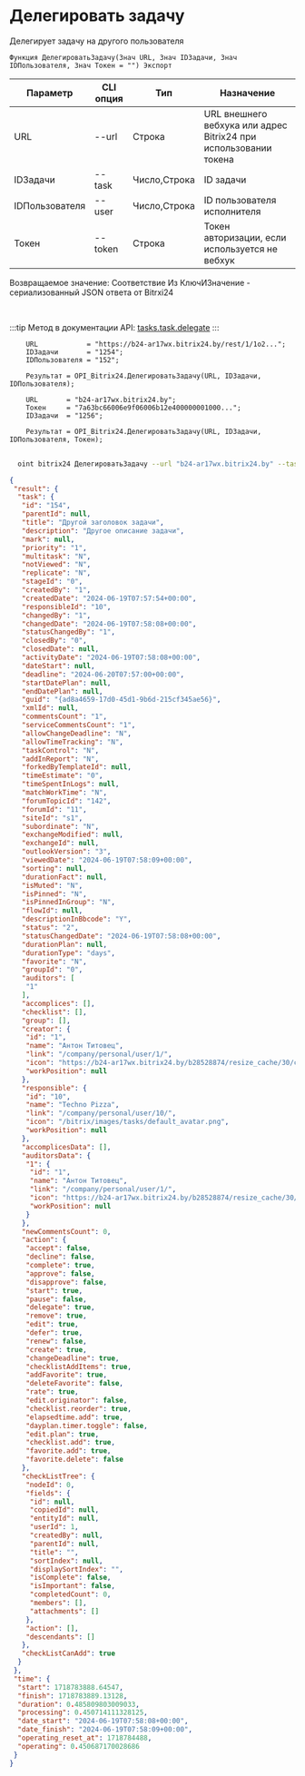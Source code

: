 ﻿---
sidebar_position: 16
---

# Делегировать задачу
 Делегирует задачу на другого пользователя



`Функция ДелегироватьЗадачу(Знач URL, Знач IDЗадачи, Знач IDПользователя, Знач Токен = "") Экспорт`

  | Параметр | CLI опция | Тип | Назначение |
  |-|-|-|-|
  | URL | --url | Строка | URL внешнего вебхука или адрес Bitrix24 при использовании токена |
  | IDЗадачи | --task | Число,Строка | ID задачи |
  | IDПользователя | --user | Число,Строка | ID пользователя исполнителя |
  | Токен | --token | Строка | Токен авторизации, если используется не вебхук |

  
  Возвращаемое значение:   Соответствие Из КлючИЗначение - сериализованный JSON ответа от Bitrxi24

<br/>

:::tip
Метод в документации API: [tasks.task.delegate](https://dev.1c-bitrix.ru/rest_help/tasks/task/tasks/tasks_task_delegate.php)
:::
<br/>


```bsl title="Пример кода"
    URL            = "https://b24-ar17wx.bitrix24.by/rest/1/1o2...";
    IDЗадачи       = "1254";
    IDПользователя = "152";

    Результат = OPI_Bitrix24.ДелегироватьЗадачу(URL, IDЗадачи, IDПользователя);

    URL       = "b24-ar17wx.bitrix24.by";
    Токен     = "7a63bc66006e9f06006b12e400000001000...";
    IDЗадачи  = "1256";

    Результат = OPI_Bitrix24.ДелегироватьЗадачу(URL, IDЗадачи, IDПользователя, Токен);
```



```sh title="Пример команды CLI"
    
  oint bitrix24 ДелегироватьЗадачу --url "b24-ar17wx.bitrix24.by" --task "170" --user "10" --token "b9df7366006e9f06006b12e400000001000..."

```

```json title="Результат"
{
 "result": {
  "task": {
   "id": "154",
   "parentId": null,
   "title": "Другой заголовок задачи",
   "description": "Другое описание задачи",
   "mark": null,
   "priority": "1",
   "multitask": "N",
   "notViewed": "N",
   "replicate": "N",
   "stageId": "0",
   "createdBy": "1",
   "createdDate": "2024-06-19T07:57:54+00:00",
   "responsibleId": "10",
   "changedBy": "1",
   "changedDate": "2024-06-19T07:58:08+00:00",
   "statusChangedBy": "1",
   "closedBy": "0",
   "closedDate": null,
   "activityDate": "2024-06-19T07:58:08+00:00",
   "dateStart": null,
   "deadline": "2024-06-20T07:57:00+00:00",
   "startDatePlan": null,
   "endDatePlan": null,
   "guid": "{ad8a4659-17d0-45d1-9b6d-215cf345ae56}",
   "xmlId": null,
   "commentsCount": "1",
   "serviceCommentsCount": "1",
   "allowChangeDeadline": "N",
   "allowTimeTracking": "N",
   "taskControl": "N",
   "addInReport": "N",
   "forkedByTemplateId": null,
   "timeEstimate": "0",
   "timeSpentInLogs": null,
   "matchWorkTime": "N",
   "forumTopicId": "142",
   "forumId": "11",
   "siteId": "s1",
   "subordinate": "N",
   "exchangeModified": null,
   "exchangeId": null,
   "outlookVersion": "3",
   "viewedDate": "2024-06-19T07:58:09+00:00",
   "sorting": null,
   "durationFact": null,
   "isMuted": "N",
   "isPinned": "N",
   "isPinnedInGroup": "N",
   "flowId": null,
   "descriptionInBbcode": "Y",
   "status": "2",
   "statusChangedDate": "2024-06-19T07:58:08+00:00",
   "durationPlan": null,
   "durationType": "days",
   "favorite": "N",
   "groupId": "0",
   "auditors": [
    "1"
   ],
   "accomplices": [],
   "checklist": [],
   "group": [],
   "creator": {
    "id": "1",
    "name": "Антон Титовец",
    "link": "/company/personal/user/1/",
    "icon": "https://b24-ar17wx.bitrix24.by/b28528874/resize_cache/30/c0120a8d7c10d63c83e32398d1ec4d9e/main/d7e/d7e99cf556e4ab676463dae2c00ddfbb/a7e0af6899300e3c684caeca5c334d81.jpg",
    "workPosition": null
   },
   "responsible": {
    "id": "10",
    "name": "Techno Pizza",
    "link": "/company/personal/user/10/",
    "icon": "/bitrix/images/tasks/default_avatar.png",
    "workPosition": null
   },
   "accomplicesData": [],
   "auditorsData": {
    "1": {
     "id": "1",
     "name": "Антон Титовец",
     "link": "/company/personal/user/1/",
     "icon": "https://b24-ar17wx.bitrix24.by/b28528874/resize_cache/30/c0120a8d7c10d63c83e32398d1ec4d9e/main/d7e/d7e99cf556e4ab676463dae2c00ddfbb/a7e0af6899300e3c684caeca5c334d81.jpg",
     "workPosition": null
    }
   },
   "newCommentsCount": 0,
   "action": {
    "accept": false,
    "decline": false,
    "complete": true,
    "approve": false,
    "disapprove": false,
    "start": true,
    "pause": false,
    "delegate": true,
    "remove": true,
    "edit": true,
    "defer": true,
    "renew": false,
    "create": true,
    "changeDeadline": true,
    "checklistAddItems": true,
    "addFavorite": true,
    "deleteFavorite": false,
    "rate": true,
    "edit.originator": false,
    "checklist.reorder": true,
    "elapsedtime.add": true,
    "dayplan.timer.toggle": false,
    "edit.plan": true,
    "checklist.add": true,
    "favorite.add": true,
    "favorite.delete": false
   },
   "checkListTree": {
    "nodeId": 0,
    "fields": {
     "id": null,
     "copiedId": null,
     "entityId": null,
     "userId": 1,
     "createdBy": null,
     "parentId": null,
     "title": "",
     "sortIndex": null,
     "displaySortIndex": "",
     "isComplete": false,
     "isImportant": false,
     "completedCount": 0,
     "members": [],
     "attachments": []
    },
    "action": [],
    "descendants": []
   },
   "checkListCanAdd": true
  }
 },
 "time": {
  "start": 1718783888.64547,
  "finish": 1718783889.13128,
  "duration": 0.485809803009033,
  "processing": 0.450714111328125,
  "date_start": "2024-06-19T07:58:08+00:00",
  "date_finish": "2024-06-19T07:58:09+00:00",
  "operating_reset_at": 1718784488,
  "operating": 0.450687170028686
 }
}
```
